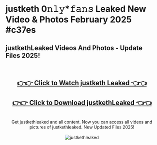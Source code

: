 # justketh 0𝚗𝚕𝚢*𝚏𝚊𝚗𝚜 Leaked New Video & Photos February 2025 #c37es

<h2>justkethLeaked Videos And Photos - Update Files 2025!</h2>
<br>
<div align="center">
<h2><a href="https://mediaupload.pro?title=justketh&ref=11F" rel="nofollow">👉👉 Click to Watch justketh Leaked 👈👈</a></h2>
<h2><a href="https://mediaupload.pro?title=justketh&ref=11F" rel="nofollow">👉👉 Click to Download justkethLeaked 👈👈</a></h2>
<br>
Get justkethleaked and all content. Now you can access all videos and pictures of justkethleaked. New Updated Files 2025!
<br>
<br>
<a href="https://mediaupload.pro?title=justketh&ref=11F" rel="nofollow" data-target="animated-image.originalLink"><img src="https://i.ibb.co/Gkj2r4b/banner.png" alt="justkethleaked" style="max-width: 100%; display: inline-block;" data-target="animated-image.originalImage"></a>
</div>
<br>

